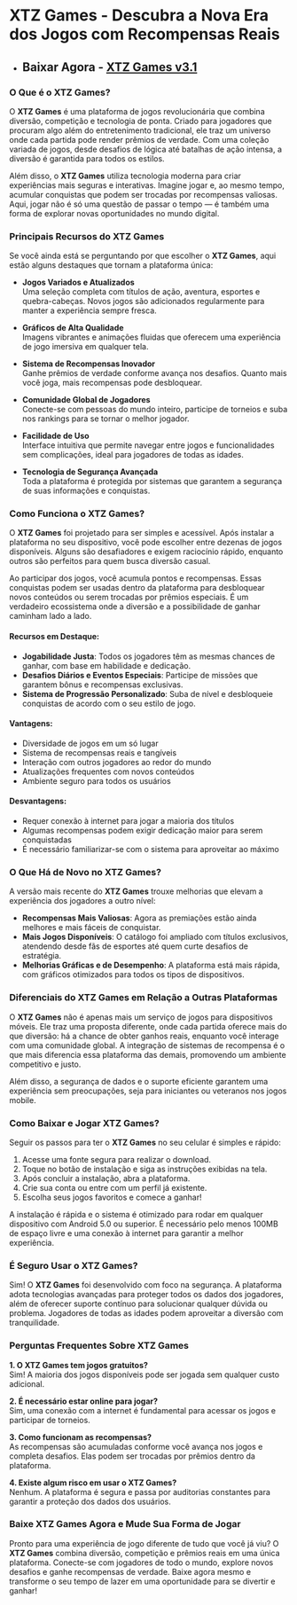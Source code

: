 # XTZ Games - Descubra a Nova Era dos Jogos com Recompensas Reais

- ## Baixar Agora - [XTZ Games v3.1](https://apkmodjoy.net/pt/xtz-games/)

### O Que é o XTZ Games?

O **XTZ Games** é uma plataforma de jogos revolucionária que combina diversão, competição e tecnologia de ponta. Criado para jogadores que procuram algo além do entretenimento tradicional, ele traz um universo onde cada partida pode render prêmios de verdade. Com uma coleção variada de jogos, desde desafios de lógica até batalhas de ação intensa, a diversão é garantida para todos os estilos.

Além disso, o **XTZ Games** utiliza tecnologia moderna para criar experiências mais seguras e interativas. Imagine jogar e, ao mesmo tempo, acumular conquistas que podem ser trocadas por recompensas valiosas. Aqui, jogar não é só uma questão de passar o tempo — é também uma forma de explorar novas oportunidades no mundo digital.

### Principais Recursos do XTZ Games

Se você ainda está se perguntando por que escolher o **XTZ Games**, aqui estão alguns destaques que tornam a plataforma única:

- **Jogos Variados e Atualizados**  
  Uma seleção completa com títulos de ação, aventura, esportes e quebra-cabeças. Novos jogos são adicionados regularmente para manter a experiência sempre fresca.

- **Gráficos de Alta Qualidade**  
  Imagens vibrantes e animações fluidas que oferecem uma experiência de jogo imersiva em qualquer tela.

- **Sistema de Recompensas Inovador**  
  Ganhe prêmios de verdade conforme avança nos desafios. Quanto mais você joga, mais recompensas pode desbloquear.

- **Comunidade Global de Jogadores**  
  Conecte-se com pessoas do mundo inteiro, participe de torneios e suba nos rankings para se tornar o melhor jogador.

- **Facilidade de Uso**  
  Interface intuitiva que permite navegar entre jogos e funcionalidades sem complicações, ideal para jogadores de todas as idades.

- **Tecnologia de Segurança Avançada**  
  Toda a plataforma é protegida por sistemas que garantem a segurança de suas informações e conquistas.

### Como Funciona o XTZ Games?

O **XTZ Games** foi projetado para ser simples e acessível. Após instalar a plataforma no seu dispositivo, você pode escolher entre dezenas de jogos disponíveis. Alguns são desafiadores e exigem raciocínio rápido, enquanto outros são perfeitos para quem busca diversão casual.

Ao participar dos jogos, você acumula pontos e recompensas. Essas conquistas podem ser usadas dentro da plataforma para desbloquear novos conteúdos ou serem trocadas por prêmios especiais. É um verdadeiro ecossistema onde a diversão e a possibilidade de ganhar caminham lado a lado.

#### Recursos em Destaque:
- **Jogabilidade Justa**: Todos os jogadores têm as mesmas chances de ganhar, com base em habilidade e dedicação.
- **Desafios Diários e Eventos Especiais**: Participe de missões que garantem bônus e recompensas exclusivas.
- **Sistema de Progressão Personalizado**: Suba de nível e desbloqueie conquistas de acordo com o seu estilo de jogo.

#### Vantagens:
- Diversidade de jogos em um só lugar  
- Sistema de recompensas reais e tangíveis  
- Interação com outros jogadores ao redor do mundo  
- Atualizações frequentes com novos conteúdos  
- Ambiente seguro para todos os usuários  

#### Desvantagens:
- Requer conexão à internet para jogar a maioria dos títulos  
- Algumas recompensas podem exigir dedicação maior para serem conquistadas  
- É necessário familiarizar-se com o sistema para aproveitar ao máximo  

### O Que Há de Novo no XTZ Games?

A versão mais recente do **XTZ Games** trouxe melhorias que elevam a experiência dos jogadores a outro nível:

- **Recompensas Mais Valiosas**: Agora as premiações estão ainda melhores e mais fáceis de conquistar.
- **Mais Jogos Disponíveis**: O catálogo foi ampliado com títulos exclusivos, atendendo desde fãs de esportes até quem curte desafios de estratégia.
- **Melhorias Gráficas e de Desempenho**: A plataforma está mais rápida, com gráficos otimizados para todos os tipos de dispositivos.

### Diferenciais do XTZ Games em Relação a Outras Plataformas

O **XTZ Games** não é apenas mais um serviço de jogos para dispositivos móveis. Ele traz uma proposta diferente, onde cada partida oferece mais do que diversão: há a chance de obter ganhos reais, enquanto você interage com uma comunidade global. A integração de sistemas de recompensa é o que mais diferencia essa plataforma das demais, promovendo um ambiente competitivo e justo.

Além disso, a segurança de dados e o suporte eficiente garantem uma experiência sem preocupações, seja para iniciantes ou veteranos nos jogos mobile.

### Como Baixar e Jogar XTZ Games?

Seguir os passos para ter o **XTZ Games** no seu celular é simples e rápido:

1. Acesse uma fonte segura para realizar o download.
2. Toque no botão de instalação e siga as instruções exibidas na tela.
3. Após concluir a instalação, abra a plataforma.
4. Crie sua conta ou entre com um perfil já existente.
5. Escolha seus jogos favoritos e comece a ganhar!

A instalação é rápida e o sistema é otimizado para rodar em qualquer dispositivo com Android 5.0 ou superior. É necessário pelo menos 100MB de espaço livre e uma conexão à internet para garantir a melhor experiência.

### É Seguro Usar o XTZ Games?

Sim! O **XTZ Games** foi desenvolvido com foco na segurança. A plataforma adota tecnologias avançadas para proteger todos os dados dos jogadores, além de oferecer suporte contínuo para solucionar qualquer dúvida ou problema. Jogadores de todas as idades podem aproveitar a diversão com tranquilidade.

### Perguntas Frequentes Sobre XTZ Games

**1. O XTZ Games tem jogos gratuitos?**  
Sim! A maioria dos jogos disponíveis pode ser jogada sem qualquer custo adicional.

**2. É necessário estar online para jogar?**  
Sim, uma conexão com a internet é fundamental para acessar os jogos e participar de torneios.

**3. Como funcionam as recompensas?**  
As recompensas são acumuladas conforme você avança nos jogos e completa desafios. Elas podem ser trocadas por prêmios dentro da plataforma.

**4. Existe algum risco em usar o XTZ Games?**  
Nenhum. A plataforma é segura e passa por auditorias constantes para garantir a proteção dos dados dos usuários.

### Baixe XTZ Games Agora e Mude Sua Forma de Jogar

Pronto para uma experiência de jogo diferente de tudo que você já viu? O **XTZ Games** combina diversão, competição e prêmios reais em uma única plataforma. Conecte-se com jogadores de todo o mundo, explore novos desafios e ganhe recompensas de verdade. Baixe agora mesmo e transforme o seu tempo de lazer em uma oportunidade para se divertir e ganhar!
